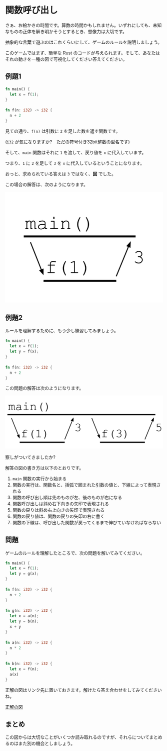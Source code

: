 # 関数呼び出し

さぁ、お絵かきの時間です。算数の時間かもしれません。いずれにしても、未知なものの正体を解き明かそうとするとき、想像力は大切です。

抽象的な言葉で遊ぶのはこれくらいにして、ゲームのルールを説明しましょう。

このゲームではまず、簡単な Rust のコードが与えられます。そして、あなたはそれの動きを一種の図で可視化してください答えてください。

## 例題1

```rust
fn main() {
  let x = f(1);
}

fn f(n: i32) -> i32 {
  n + 2
}
```

見ての通り、`f(n)` は引数に `2` を足した数を返す関数です。

(`i32` が気になりますか?　ただの符号付き32bit整数の型名です)

そして、`main` 関数はそれに `1` を渡して、戻り値を `x` に代入しています。

つまり、`1` に `2` を足して `3` を `x` に代入しているということになります。

おっと、求められている答えは `3` ではなく、**図** でした。

この場合の解答は、次のようになります。

![](03-function/fn-diag-01.png)

## 例題2

ルールを理解するために、もう少し練習してみましょう。

```rust
fn main() {
  let x = f(1);
  let y = f(x);
}

fn f(n: i32) -> i32 {
  n + 2
}
```

この問題の解答は次のようになります。

![](03-function/fn-diag-02.png)

察しがついてきましたか?

解答の図の書き方は以下のとおりです。

1. `main` 関数の実行から始まる
2. 関数の実行は、関数名と、括弧で囲まれた引数の値と、下線によって表現される
3. 関数の呼び出し順は先のものが左、後のものが右になる
4. 関数呼び出しは斜め右下向きの矢印で表現される
5. 関数の戻りは斜め右上向きの矢印で表現される
6. 関数の戻り値は、関数の戻りの矢印の右に書く
7. 関数の下線は、呼び出した関数が戻ってくるまで伸びていなければならない

## 問題

ゲームのルールを理解したところで、次の問題を解いてみてください。

```rust
fn main() {
  let x = f(1);
  let y = g(x);
}

fn f(n: i32) -> i32 {
  n + 2
}

fn g(n: i32) -> i32 {
  let x = a(n);
  let y = b(n);
  x + y
}

fn a(n: i32) -> i32 {
  n * 2
}

fn b(n: i32) -> i32 {
  let x = f(n);
  a(x)
}
```

正解の図はリンク先に置いておきます。解けたら答え合わせをしてみてくださいね。

[正解の図](./03-function/fn-diag-ans.png)

## まとめ

この図からは大切なことがいくつか読み取れるのですが、それらについてまとめるのはまた別の機会としましょう。
